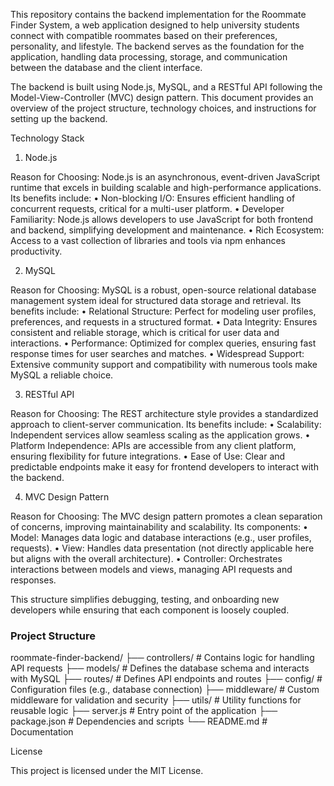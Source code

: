 This repository contains the backend implementation for the Roommate Finder System, a web application designed to help university students connect with compatible roommates based on their preferences, personality, and lifestyle. The backend serves as the foundation for the application, handling data processing, storage, and communication between the database and the client interface.

The backend is built using Node.js, MySQL, and a RESTful API following the Model-View-Controller (MVC) design pattern. This document provides an overview of the project structure, technology choices, and instructions for setting up the backend.

Technology Stack

1. Node.js

Reason for Choosing:
Node.js is an asynchronous, event-driven JavaScript runtime that excels in building scalable and high-performance applications. Its benefits include:
	•	Non-blocking I/O: Ensures efficient handling of concurrent requests, critical for a multi-user platform.
	•	Developer Familiarity: Node.js allows developers to use JavaScript for both frontend and backend, simplifying development and maintenance.
	•	Rich Ecosystem: Access to a vast collection of libraries and tools via npm enhances productivity.

 2. MySQL

Reason for Choosing:
MySQL is a robust, open-source relational database management system ideal for structured data storage and retrieval. Its benefits include:
	•	Relational Structure: Perfect for modeling user profiles, preferences, and requests in a structured format.
	•	Data Integrity: Ensures consistent and reliable storage, which is critical for user data and interactions.
	•	Performance: Optimized for complex queries, ensuring fast response times for user searches and matches.
	•	Widespread Support: Extensive community support and compatibility with numerous tools make MySQL a reliable choice.

 3. RESTful API

Reason for Choosing:
The REST architecture style provides a standardized approach to client-server communication. Its benefits include:
	•	Scalability: Independent services allow seamless scaling as the application grows.
	•	Platform Independence: APIs are accessible from any client platform, ensuring flexibility for future integrations.
	•	Ease of Use: Clear and predictable endpoints make it easy for frontend developers to interact with the backend.


 4. MVC Design Pattern

Reason for Choosing:
The MVC design pattern promotes a clean separation of concerns, improving maintainability and scalability. Its components:
	•	Model: Manages data logic and database interactions (e.g., user profiles, requests).
	•	View: Handles data presentation (not directly applicable here but aligns with the overall architecture).
	•	Controller: Orchestrates interactions between models and views, managing API requests and responses.

This structure simplifies debugging, testing, and onboarding new developers while ensuring that each component is loosely coupled.

### Project Structure

roommate-finder-backend/
├── controllers/    # Contains logic for handling API requests
├── models/         # Defines the database schema and interacts with MySQL
├── routes/         # Defines API endpoints and routes
├── config/         # Configuration files (e.g., database connection)
├── middleware/     # Custom middleware for validation and security
├── utils/          # Utility functions for reusable logic
├── server.js          # Entry point of the application
├── package.json    # Dependencies and scripts
└── README.md       # Documentation


License

This project is licensed under the MIT License.
